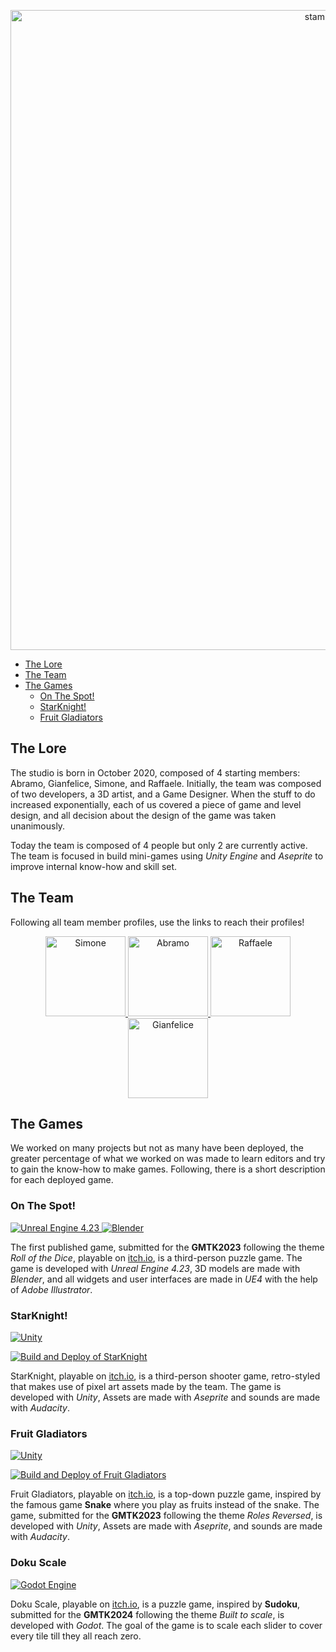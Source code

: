 <p align="center">
  <img src="https://user-images.githubusercontent.com/39314951/158068553-e372c491-340f-4e2b-b809-2698d3ae0112.png" width="1024" title="stampede logo" />
</p>

- [The Lore](#the-lore)
- [The Team](#the-team)
- [The Games](#the-games)
  - [On The Spot!](#on-the-spot)
  - [StarKnight!](#starknight)
  - [Fruit Gladiators](#fruit-gladiators)

## The Lore
The studio is born in October 2020, composed of 4 starting members: Abramo, Gianfelice, Simone, and Raffaele. Initially, the team was composed of two developers, a 3D artist, and a Game Designer. When the stuff to do increased exponentially, each of us covered a piece of game and level design, and all decision about the design of the game was taken unanimously.

Today the team is composed of 4 people but only 2 are currently active. The team is focused in build mini-games using _Unity Engine_ and _Aseprite_ to improve internal know-how and skill set.

## The Team
Following all team member profiles, use the links to reach their profiles!
<p align="center">
  <a href="https://github.com/simone-lungarella"> <img src="https://github.com/simone-lungarella.png" title="Simone" weight="128" height="128" /> </a>
  <a href="https://github.com/Lincoln-Ab"> <img src="https://github.com/Lincoln-Ab.png" title="Abramo" weight="128" height="128" /> </a>
  <a href="https://github.com/RLungarella13"> <img src="https://github.com/lungarella-raffaele.png" title="Raffaele" weight="128" height="128" /> </a>
  <a href="https://github.com/GianfeliceLNG"> <img src="https://github.com/GianfeliceLNG.png" title="Gianfelice" weight="128" height="128" /> </a>
</p>

## The Games
We worked on many projects but not as many have been deployed, the greater percentage of what we worked on was made to learn editors and try to gain the know-how to make games. Following, there is a short description for each deployed game.

### On The Spot!
<a href="https://www.unrealengine.com/en-US/"> <img src="https://img.shields.io/badge/-Unreal%20Engine-313131?style=for-the-badge&logo=unreal-engine&logoColor=white" title="Unreal Engine 4.23" /> </a>
<a href="https://www.blender.org/"> <img src="https://img.shields.io/badge/blender-%23F5792A.svg?style=for-the-badge&logo=blender&logoColor=white" title="Blender" /> </a>

The first published game, submitted for the **GMTK2023** following the theme *Roll of the Dice*, playable on [itch.io](https://surveiior.itch.io/on-the-spot), is a third-person puzzle game. The game is developed with *Unreal Engine 4.23*, 3D models are made with *Blender*, and all widgets and user interfaces are made in *UE4* with the help of *Adobe Illustrator*.
  
### StarKnight!
<a href="https://unity.com/"> <img src="https://img.shields.io/badge/Unity-100000?style=for-the-badge&logo=unity&logoColor=white" title="Unity" /> </a>

[![Build and Deploy of StarKnight](https://github.com/StampedeStudios/StartKnight/actions/workflows/build-and-deploy.yml/badge.svg)](https://github.com/StampedeStudios/StartKnight/actions/workflows/build-and-deploy.yml)

StarKnight, playable on [itch.io](https://surveiior.itch.io/starknight), is a third-person shooter game, retro-styled that makes use of pixel art assets made by the team. The game is developed with *Unity*, Assets are made with *Aseprite* and sounds are made with *Audacity*.
  
### Fruit Gladiators
<a href="https://unity.com/"> <img src="https://img.shields.io/badge/Unity-100000?style=for-the-badge&logo=unity&logoColor=white" title="Unity" /> </a>

[![Build and Deploy of Fruit Gladiators](https://github.com/StampedeStudios/FruitGlaidators/actions/workflows/build-and-deploy.yml/badge.svg)](https://github.com/StampedeStudios/FruitGlaidators/actions/workflows/build-and-deploy.yml)

Fruit Gladiators, playable on [itch.io](https://surveiior.itch.io/fruitgladiators), is a top-down puzzle game, inspired by the famous game **Snake** where you play as fruits instead of the snake. The game, submitted for the **GMTK2023** following the theme *Roles Reversed*, is developed with *Unity*, Assets are made with *Aseprite*, and sounds are made with *Audacity*.

### Doku Scale
[![Godot Engine](https://img.shields.io/badge/Godot-%23FFFFFF.svg?logo=godot-engine)](https://godotengine.org/)

Doku Scale, playable on [itch.io](https://stampede-studios.itch.io/doku-scale), is a puzzle game, inspired by **Sudoku**, submitted for the **GMTK2024** following the theme *Built to scale*, is developed with *Godot*. The goal of the game is to scale each slider to cover every tile till they all reach zero.
